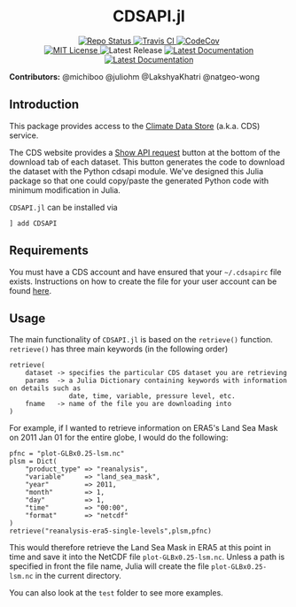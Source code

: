 # **<div align="center">CDSAPI.jl</div>**

<p align="center">
  <a href="https://www.repostatus.org/#active">
    <img alt="Repo Status" src="https://www.repostatus.org/badges/latest/active.svg?style=flat-square" />
  </a>
  <a href="https://travis-ci.com/github/JuliaClimate/CDSAPI.jl">
    <img alt="Travis CI" src="https://travis-ci.org/JuliaClimate/CDSAPI.jl.svg?branch=master&style=flat-square">
  </a>
  <a href="https://codecov.io/gh/JuliaClimate/CDSAPI.jl">
    <img alt="CodeCov" src="https://codecov.io/gh/JuliaClimate/CDSAPI.jl/branch/master/graph/badge.svg">
  </a>
  <br>
  <a href="https://mit-license.org">
    <img alt="MIT License" src="https://img.shields.io/badge/License-MIT-blue.svg?style=flat-square">
  </a>
  <img alt="Latest Release" src="https://img.shields.io/github/v/release/JuliaClimate/CDSAPI.jl">
  <a href="https://JuliaClimate.github.io/CDSAPI.jl/stable/">
    <img alt="Latest Documentation" src="https://img.shields.io/badge/docs-stable-blue.svg?style=flat-square">
  </a>
  <a href="https://JuliaClimate.github.io/CDSAPI.jl/dev/">
    <img alt="Latest Documentation" src="https://img.shields.io/badge/docs-latest-blue.svg?style=flat-square">
  </a>
</p>

**Contributors:** @michiboo @juliohm @LakshyaKhatri @natgeo-wong

## Introduction

This package provides access to the [Climate Data Store](https://cds.climate.copernicus.eu) (a.k.a. CDS) service.

The CDS website provides a [Show API request](https://cds.climate.copernicus.eu/cdsapp#!/dataset/reanalysis-era5-pressure-levels-monthly-means?tab=form) button at the bottom of the download tab of each dataset. This button generates the code to download the dataset with the Python cdsapi module. We've designed this Julia package so that one could copy/paste the generated Python code with minimum modification in Julia.

`CDSAPI.jl` can be installed via
```
] add CDSAPI
```

## Requirements
You must have a CDS account and have ensured that your `~/.cdsapirc` file exists. Instructions on how to create the file for your user account can be found [here](https://cds.climate.copernicus.eu/api-how-to).

## Usage

The main functionality of `CDSAPI.jl` is based on the `retrieve()` function.  `retrieve()` has three main keywords (in the following order)
```
retrieve(
    dataset -> specifies the particular CDS dataset you are retrieving
    params  -> a Julia Dictionary containing keywords with information on details such as
               date, time, variable, pressure level, etc.
    fname   -> name of the file you are downloading into
)
```

For example, if I wanted to retrieve information on ERA5's Land Sea Mask on 2011 Jan 01 for the entire globe, I would do the following:
```
pfnc = "plot-GLBx0.25-lsm.nc"
plsm = Dict(
    "product_type" => "reanalysis",
    "variable"     => "land_sea_mask",
    "year"         => 2011,
    "month"        => 1,
    "day"          => 1,
    "time"         => "00:00",
    "format"       => "netcdf"
)
retrieve("reanalysis-era5-single-levels",plsm,pfnc)
```

This would therefore retrieve the Land Sea Mask in ERA5 at this point in time and save it into the NetCDF file `plot-GLBx0.25-lsm.nc`.  Unless a path is specified in front the file name, Julia will create the file `plot-GLBx0.25-lsm.nc` in the current directory.

You can also look at the `test` folder to see more examples.

